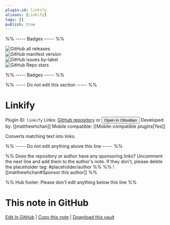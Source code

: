 ```yaml
---
plugin-id: linkify
aliases: [Linkify]
tags: []
publish: true
---
```


%% ----- Badges ----- %%

![GitHub all releases](https://img.shields.io/github/downloads/matthewhchan/linkify/total?color=573E7A&logo=github&style=for-the-badge)  
![GitHub manifest version](https://img.shields.io/github/manifest-json/v/matthewhchan/linkify?color=573E7A&logo=github&style=for-the-badge)  
![GitHub issues by-label](https://img.shields.io/github/issues/matthewhchan/linkify/help%20wanted?color=573E7A&logo=github&style=for-the-badge)  
![GitHub Repo stars](https://img.shields.io/github/stars/matthewhchan/linkify?color=573E7A&logo=github&style=for-the-badge)

%% ----- Badges ----- %%

%% ----- Do not edit this section ----- %%

# Linkify

Plugin ID: `linkify`
Links: [GitHub repository](https://github.com/matthewhchan/linkify) or [<button id=HH>Open in Obsidian</button>](obsidian://show-plugin?id=linkify)
Developed by: [[matthewhchan]]
Mobile compatible: [[Mobile-compatible plugins|Yes]]

Converts matching text into links.

%% ----- Do not edit anything above this line ----- %%

%% Does the repository or author have any sponsoring links? Uncomment the next line and add them to the author's note. If they don't, please delete the placeholder tag: #placeholder/author %%
%% ![[matthewhchan#Sponsor this author]] %%

%% Hub footer: Please don't edit anything below this line %%

# This note in GitHub

<span class="git-footer">[Edit In GitHub](https://github.dev/obsidian-community/obsidian-hub/blob/main/02%20-%20Community%20Expansions/02.05%20All%20Community%20Expansions/Plugins/linkify.md "git-hub-edit-note") | [Copy this note](https://raw.githubusercontent.com/obsidian-community/obsidian-hub/main/02%20-%20Community%20Expansions/02.05%20All%20Community%20Expansions/Plugins/linkify.md "git-hub-copy-note") | [Download this vault](https://github.com/obsidian-community/obsidian-hub/archive/refs/heads/main.zip "git-hub-download-vault") </span>

